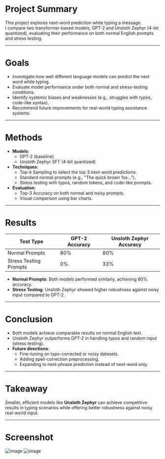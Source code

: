 # Project Summary
This project explores next-word prediction while typing a message.  
I compare two transformer-based models, GPT-2 and Unsloth Zephyr (4-bit quantized), evaluating their performance on both normal English prompts and stress testing.

---

# Goals
- Investigate how well different language models can predict the next word while typing.
- Evaluate model performance under both normal and stress-testing conditions.
- Identify systemic biases and weaknesses (e.g., struggles with typos, code-like syntax).
- Recommend future improvements for real-world typing assistance systems.

---

# Methods
- **Models**:
  - GPT-2 (baseline)
  - Unsloth Zephyr SFT (4-bit quantized)
- **Techniques**:
  - Top-k Sampling to select the top 3 next-word predictions.
  - Standard normal prompts (e.g., "The quick brown fox...").
  - Stress testing with typos, random tokens, and code-like prompts.
- **Evaluation**:
  - Top-3 Accuracy on both normal and noisy prompts.
  - Visual comparison using bar charts.

---

# Results

| Test Type               | GPT-2 Accuracy | Unsloth Zephyr Accuracy |
|--------------------------|----------------|-------------------------|
| Normal Prompts           | 80%            | 80%                     |
| Stress Testing Prompts   | 0%             | 33%                     |

- **Normal Prompts**: Both models performed similarly, achieving 80% accuracy.
- **Stress Testing**: Unsloth Zephyr showed higher robustness against noisy input compared to GPT-2.

---

# Conclusion
- Both models achieve comparable results on normal English text.
- Unsloth Zephyr outperforms GPT-2 in handling typos and random input (stress testing).
- **Future directions**:
  - Fine-tuning on typo-corrected or noisy datasets.
  - Adding spell-correction preprocessing.
  - Expanding to next-phrase prediction instead of next-word only.

---

# Takeaway
Smaller, efficient models like **Unsloth Zephyr** can achieve competitive results in typing scenarios while offering better robustness against noisy real-world input.

---
# Screenshot

![image](https://github.com/user-attachments/assets/cd446339-8659-42b4-bf06-88a5a3f0567f)
![image](https://github.com/user-attachments/assets/bdfdf1bf-1d5e-4ec3-85a2-af0bdaf33c8f)




